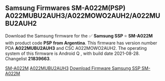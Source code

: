 <h2>Samsung Firmwares SM-A022M(PSP) A022MUBU2AUH3/A022MOWO2AUH2/A022MUBU2AUH2</h2>
Download the Samsung firmware for the ✅ <strong>Samsung SSP </strong> ⭐ <strong>SM-A022M</strong> with product code <strong>PSP</strong> <strong> from Argentina</strong>. This firmware has version number PDA <strong>A022MUBU2AUH3</strong> and CSC A022MOWO2AUH2. The operating system of this firmware is Android Q , with build date 2021-08-28. Changelist <strong>21839663</strong>.


[SM-A022M](https://samfirm.shop/samsung/model/SM-A022M)
[A022MUBU2AUH3](https://samfirm.shop/samsung/pda/A022MUBU2AUH3)
[Download Firmware Samsung SSP SM-A022M](https://samfirm.shop/samsung/firmware/452436)
